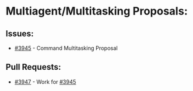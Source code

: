 # Multiagent/Multitasking Proposals:
## Issues:
- [#3945][3945] - Command Multitasking Proposal

## Pull Requests:
- [#3947][3947] - Work for [#3945][3945]

[3945]:https://github.com/Significant-Gravitas/Auto-GPT/issues/3945
[3947]:https://github.com/Significant-Gravitas/Auto-GPT/pull/3947